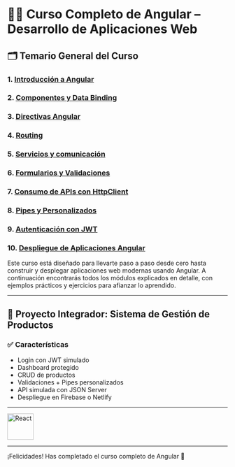 # 🧑‍🏫 Curso Completo de Angular – Desarrollo de Aplicaciones Web

## 🗂️ Temario General del Curso

### 1. [Introducción a Angular ](./Modulo_1_Introduccion_a_Angular/Modulo_1.md)
### 2. [Componentes y Data Binding](./Modulo_2_Componentes_y_Data_Binding/Modulo_2.md)
### 3. [Directivas Angular ](./Modulo_3_Directivas_Angular/Modulo_3.md)
### 4. [Routing ](./Modulo_4_Routing/Modulo_4.md)
### 5. [Servicios y comunicación](./Modulo_5_Servicios_y_Comunicación/Modulo_5.md)
### 6. [Formularios y Validaciones ](./Modulo_6_Formularios_y_Validaciones/Modulo_6.md)
### 7. [Consumo de APIs con HttpClient ](./Modulo_7_Consumo_de_APIs_con_HttpClient/Modulo_7.md)
### 8. [Pipes y Personalizados ](./Modulo_8_Pipes_y_Personalizado/Modulo_8.md)
### 9. [Autenticación con JWT](./Modulo_9_Autenticación_con_JWT/Modulo_9.md)
### 10. [Despliegue de Aplicaciones Angular](./Modulo_10_Despliegue_de_Aplicaciones_Angular/Modulo_10.md)

Este curso está diseñado para llevarte paso a paso desde cero hasta construir y desplegar aplicaciones web modernas usando Angular. A continuación encontrarás todos los módulos explicados en detalle, con ejemplos prácticos y ejercicios para afianzar lo aprendido.

---

## 💼 Proyecto Integrador: Sistema de Gestión de Productos

### ✅ Características
- Login con JWT simulado
- Dashboard protegido
- CRUD de productos
- Validaciones + Pipes personalizados
- API simulada con JSON Server
- Despliegue en Firebase o Netlify

---

<a href="https://github.com/Eracres/React">
  <img src="https://upload.wikimedia.org/wikipedia/commons/a/a7/React-icon.svg" alt="React" width="60"/>
</a>


---

¡Felicidades! Has completado el curso completo de Angular 🎉

